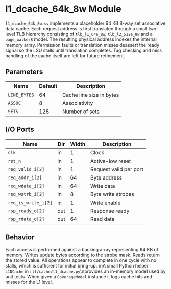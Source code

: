 # l1_dcache_64k_8w Module

`l1_dcache_64k_8w.sv` implements a placeholder 64&nbsp;KB 8-way set associative
data cache. Each request address is first translated through a small two-level
TLB hierarchy consisting of `tlb_l1_64e_8w`, `tlb_l2_512e_8w` and a
`page_walker8` model. The resulting physical address indexes the internal
memory array. Permission faults or translation misses deassert the ready signal
so the LSU stalls until translation completes. Tag checking and miss handling
of the cache itself are left for future refinement.

## Parameters

| Name | Default | Description |
|------|---------|-------------|
| `LINE_BYTES` | 64 | Cache line size in bytes |
| `ASSOC` | 8 | Associativity |
| `SETS` | 128 | Number of sets |

## I/O Ports

| Name | Dir | Width | Description |
|------|-----|-------|-------------|
| `clk` | in | 1 | Clock |
| `rst_n` | in | 1 | Active-low reset |
| `req_valid_i[2]` | in | 1 | Request valid per port |
| `req_addr_i[2]` | in | 64 | Byte address |
| `req_wdata_i[2]` | in | 64 | Write data |
| `req_wstrb_i[2]` | in | 8 | Byte write strobes |
| `req_is_write_i[2]` | in | 1 | Write enable |
| `rsp_ready_o[2]` | out | 1 | Response ready |
| `rsp_rdata_o[2]` | out | 64 | Read data |

## Behavior

Each access is performed against a backing array representing 64&nbsp;KB of
memory. Writes update bytes according to the strobe mask. Reads return the
stored value. All operations appear to complete in one cycle with no stalls,
which is sufficient for initial bring-up.
\nA small Python helper `L1DCache` in `rtl/cache/l1_dcache.py`\nprovides an in-memory model used by unit tests. When given a
`CoverageModel` instance it logs cache hits and misses for the L1 level.

